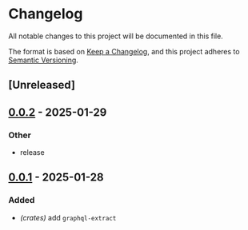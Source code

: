 # Changelog

All notable changes to this project will be documented in this file.

The format is based on [Keep a Changelog](https://keepachangelog.com/en/1.0.0/),
and this project adheres to [Semantic Versioning](https://semver.org/spec/v2.0.0.html).

## [Unreleased]

## [0.0.2](https://github.com/AftermathFinance/aftermath-sdk-rust/compare/graphql-extract-v0.0.1...graphql-extract-v0.0.2) - 2025-01-29

### Other

- release

## [0.0.1](https://github.com/AftermathFinance/aftermath-sdk-rust/releases/tag/graphql-extract-v0.0.1) - 2025-01-28

### Added

- *(crates)* add `graphql-extract`
